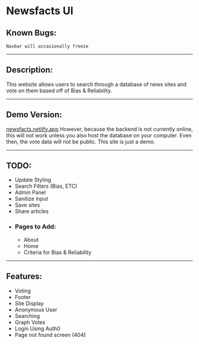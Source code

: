 # Newsfacts UI

## Known Bugs:
	Navbar will occasionally freeze

---
## Description:
This website allows users to search through a database of news sites and vote on them based off of Bias & Reliability. 

---
## Demo Version:
[newsfacts.netlify.app](http://newsfacts.netlify.app)
However, because the backend is not currently online, this will not work unless you also host the database on your computer. Even then, the vote data will not be public. This site is just a demo.

---
## TODO:
- Update Styling
- Search Filters (Bias, ETC)
- Admin Panel
- Sanitize input
- Save sites
- Share articles
- ### Pages to Add:
	- About
	- Home
	- Criteria for Bias & Reliability
---
## Features:
- Voting
- Footer
- Site Display
- Anonymous User
- Searching
- Graph Votes
- Login Using Auth0
- Page not found screen (404)